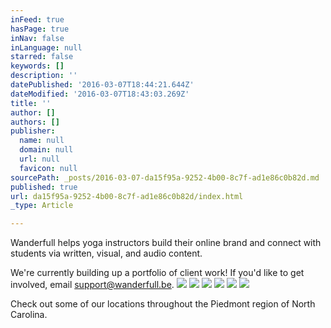 ```yaml
---
inFeed: true
hasPage: true
inNav: false
inLanguage: null
starred: false
keywords: []
description: ''
datePublished: '2016-03-07T18:44:21.644Z'
dateModified: '2016-03-07T18:43:03.269Z'
title: ''
author: []
authors: []
publisher:
  name: null
  domain: null
  url: null
  favicon: null
sourcePath: _posts/2016-03-07-da15f95a-9252-4b00-8c7f-ad1e86c0b82d.md
published: true
url: da15f95a-9252-4b00-8c7f-ad1e86c0b82d/index.html
_type: Article

---
```

Wanderfull helps yoga instructors build their online brand and connect with students via written, visual, and audio content.

We're currently building up a portfolio of client work! If you'd like to get involved, email support@wanderfull.be.
![](https://the-grid-user-content.s3-us-west-2.amazonaws.com/6d511026-98a8-4bc7-bacd-c6cf871664c6.jpg)
![](https://the-grid-user-content.s3-us-west-2.amazonaws.com/2e7e345f-4696-43c5-97a7-bad359d6648b.jpg)
![](https://the-grid-user-content.s3-us-west-2.amazonaws.com/cf045390-ef22-4391-a11b-b415875b444f.jpg)
![](https://the-grid-user-content.s3-us-west-2.amazonaws.com/9cb4b9b3-8efc-4768-8a3a-74a0250b2aae.jpg)
![](https://the-grid-user-content.s3-us-west-2.amazonaws.com/9fc7f4d3-aef7-4399-97d4-c541d0c5d9b5.jpg)
![](https://the-grid-user-content.s3-us-west-2.amazonaws.com/8da89798-2b60-4ff4-9d29-dbd2ae51a6bc.jpg)

Check out some of our locations throughout the Piedmont region of North Carolina.
